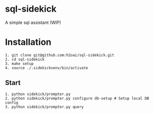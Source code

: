 # sql-sidekick
A simple sql assistant (WIP)


# Installation
```
1. git clone git@github.com:h2oai/sql-sidekick.git
2. cd sql-sidekick
3. make setup
4. source ./.sidekickvenv/bin/activate
```
## Start
```
1. python sidekick/prompter.py
2. python sidekick/prompter.py configure db-setup # Setup local DB config
3. python sidekick/prompter.py query
```
